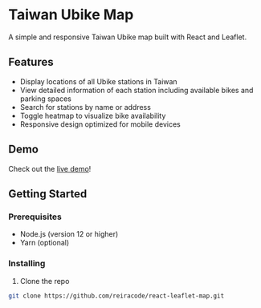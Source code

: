 # Taiwan Ubike Map

A simple and responsive Taiwan Ubike map built with React and Leaflet.

## Features

- Display locations of all Ubike stations in Taiwan
- View detailed information of each station including available bikes and parking spaces
- Search for stations by name or address
- Toggle heatmap to visualize bike availability
- Responsive design optimized for mobile devices

## Demo

Check out the [live demo](https://reiracode.github.io/react-leaflet-map/)!

## Getting Started

### Prerequisites

- Node.js (version 12 or higher)
- Yarn (optional)

### Installing

1. Clone the repo

```sh
git clone https://github.com/reiracode/react-leaflet-map.git
 
